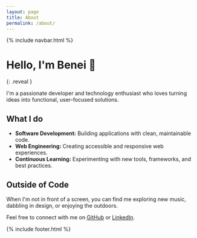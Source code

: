 ```yaml
---
layout: page
title: About
permalink: /about/
---
```


{% include navbar.html %}

# Hello, I'm Benei 👋
{: .reveal }

I'm a passionate developer and technology enthusiast who loves turning ideas into functional, user-focused solutions.

## What I do

- **Software Development:** Building applications with clean, maintainable code.
- **Web Engineering:** Creating accessible and responsive web experiences.
- **Continuous Learning:** Experimenting with new tools, frameworks, and best practices.

## Outside of Code

When I'm not in front of a screen, you can find me exploring new music, dabbling in design, or enjoying the outdoors.

Feel free to connect with me on [GitHub](https://github.com/Benei) or [LinkedIn](https://linkedin.com/in/Benei).

<script src="/assets/js/scroll-reveal.js" defer></script>
<script src="/assets/js/dark-mode.js" defer></script>

{% include footer.html %} 